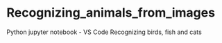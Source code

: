 # Recognizing_animals_from_images
Python jupyter notebook - VS Code
Recognizing birds, fish and cats

